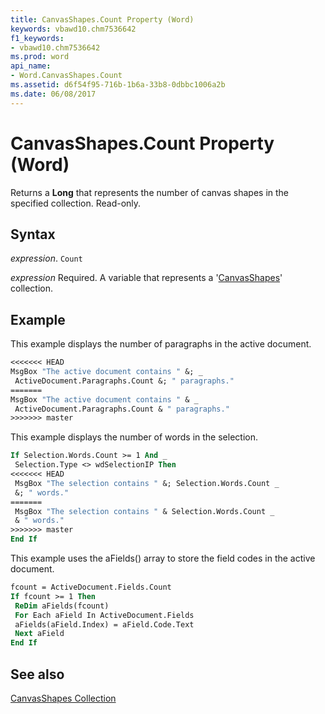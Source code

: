 ```yaml
---
title: CanvasShapes.Count Property (Word)
keywords: vbawd10.chm7536642
f1_keywords:
- vbawd10.chm7536642
ms.prod: word
api_name:
- Word.CanvasShapes.Count
ms.assetid: d6f54f95-716b-1b6a-33b8-0dbbc1006a2b
ms.date: 06/08/2017
---
```



# CanvasShapes.Count Property (Word)

Returns a  **Long** that represents the number of canvas shapes in the specified collection. Read-only.


## Syntax

 _expression_. `Count`

 _expression_ Required. A variable that represents a '[CanvasShapes](Word.CanvasShapes.md)' collection.


## Example

This example displays the number of paragraphs in the active document.


```vb
<<<<<<< HEAD
MsgBox "The active document contains " &; _ 
 ActiveDocument.Paragraphs.Count &; " paragraphs."
=======
MsgBox "The active document contains " & _ 
 ActiveDocument.Paragraphs.Count & " paragraphs."
>>>>>>> master
```

This example displays the number of words in the selection.




```vb
If Selection.Words.Count >= 1 And _ 
 Selection.Type <> wdSelectionIP Then 
<<<<<<< HEAD
 MsgBox "The selection contains " &; Selection.Words.Count _ 
 &; " words." 
=======
 MsgBox "The selection contains " & Selection.Words.Count _ 
 & " words." 
>>>>>>> master
End If
```

This example uses the aFields() array to store the field codes in the active document.




```vb
fcount = ActiveDocument.Fields.Count 
If fcount >= 1 Then 
 ReDim aFields(fcount) 
 For Each aField In ActiveDocument.Fields 
 aFields(aField.Index) = aField.Code.Text 
 Next aField 
End If
```


## See also


[CanvasShapes Collection](Word.CanvasShapes.md)

